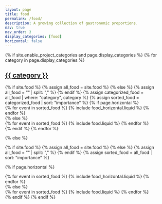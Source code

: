```yaml
---
layout: page
title: food
permalink: /food/
description: A growing collection of gastronomic proportions.
nav: true
nav_order: 3
display_categories: [food]
horizontal: false
---
```


<div class="projects">
{% if site.enable_project_categories and page.display_categories %}
  <!-- Display categorized food -->
  {% for category in page.display_categories %}
  <a id="{{ category }}" href=".#{{ category }}">
    <h2 class="category">{{ category }}</h2>
  </a>
  {% if site.food %}
    {% assign all_food = site.food %}
  {% else %}
    {% assign all_food = "" | split: "," %}
  {% endif %}
  {% assign categorized_food = all_food | where: "category", category %}
  {% assign sorted_food = categorized_food | sort: "importance" %}
  <!-- Generate cards for each event -->
  {% if page.horizontal %}
  <div class="container">
    <div class="row row-cols-1 row-cols-md-2">
    {% for event in sorted_food %}
      {% include food_horizontal.liquid %}
    {% endfor %}
    </div>
  </div>
  {% else %}
  <div class="row row-cols-1 row-cols-md-3">
    {% for event in sorted_food %}
      {% include food.liquid %}
    {% endfor %}
  </div>
  {% endif %}
  {% endfor %}

{% else %}

<!-- Display food without categories -->

{% if site.food %}
{% assign all_food = site.food %}
{% else %}
{% assign all_food = "" | split: "," %}
{% endif %}
{% assign sorted_food = all_food | sort: "importance" %}

  <!-- Generate cards for each event -->

{% if page.horizontal %}

  <div class="container">
    <div class="row row-cols-1 row-cols-md-2">
    {% for event in sorted_food %}
      {% include food_horizontal.liquid %}
    {% endfor %}
    </div>
  </div>
  {% else %}
  <div class="row row-cols-1 row-cols-md-3">
    {% for event in sorted_food %}
      {% include food.liquid %}
    {% endfor %}
  </div>
  {% endif %}
{% endif %}
</div>
